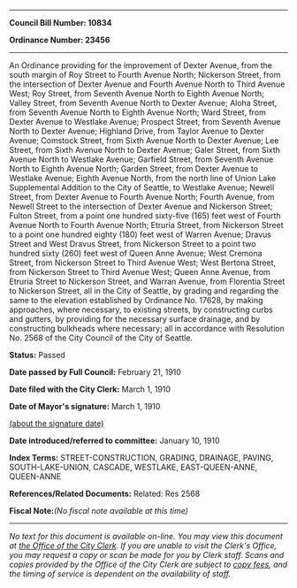 

********

**Council Bill Number: 10834**
   
**Ordinance Number: 23456**
********

 An Ordinance providing for the improvement of Dexter Avenue, from the south margin of Roy Street to Fourth Avenue North; Nickerson Street, from the intersection of Dexter Avenue and Fourth Avenue North to Third Avenue West; Roy Street, from Seventh Avenue North to Eighth Avenue North; Valley Street, from Seventh Avenue North to Dexter Avenue; Aloha Street, from Seventh Avenue North to Eighth Avenue North; Ward Street, from Dexter Avenue to Westlake Avenue; Prospect Street, from Seventh Avenue North to Dexter Avenue; Highland Drive, from Taylor Avenue to Dexter Avenue; Comstock Street, from Sixth Avenue North to Dexter Avenue; Lee Street, from Sixth Avenue North to Dexter Avenue; Galer Street, from Sixth Avenue North to Westlake Avenue; Garfield Street, from Seventh Avenue North to Eighth Avenue North; Garden Street, from Dexter Avenue to Westlake Avenue; Eighth Avenue North, from the north line of Union Lake Supplemental Addition to the City of Seattle, to Westlake Avenue; Newell Street, from Dexter Avenue to Fourth Avenue North; Fourth Avenue, from Newell Street to the intersection of Dexter Avenue and Nickerson Street; Fulton Street, from a point one hundred sixty-five (165) feet west of Fourth Avenue North to Fourth Avenue North; Etruria Street, from Nickerson Street to a point one hundred eighty (180) feet west of Warren Avenue; Dravus Street and West Dravus Street, from Nickerson Street to a point two hundred sixty (260) feet west of Queen Anne Avenue; West Cremona Street, from Nickerson Street to Third Avenue West; West Bertona Street, from Nickerson Street to Third Avenue West; Queen Anne Avenue, from Etruria Street to Nickerson Street, and Warran Avenue, from Florentia Street to Nickerson Street, all in the City of Seattle, by grading and regarding the same to the elevation established by Ordinance No. 17628, by making approaches, where necessary, to existing streets, by constructing curbs and gutters, by providing for the necessary surface drainage, and by constructing bulkheads where necessary; all in accordance with Resolution No. 2568 of the City Council of the City of Seattle.

**Status:** Passed
   
**Date passed by Full Council:** February 21, 1910
   
**Date filed with the City Clerk:** March 1, 1910
   
**Date of Mayor's signature:** March 1, 1910
   
[(about the signature date)](/~public/approvaldate.htm)
   
   
   
**Date introduced/referred to committee:** January 10, 1910
   
   
**Index Terms:** STREET-CONSTRUCTION, GRADING, DRAINAGE, PAVING, SOUTH-LAKE-UNION, CASCADE, WESTLAKE, EAST-QUEEN-ANNE, QUEEN-ANNE

**References/Related Documents:** Related: Res 2568

**Fiscal Note:**_(No fiscal note available at this time)_
********

_No text for this document is available on-line. You may view this document at [the Office of the City Clerk](http://www.seattle.gov/leg/clerk/contactUs.htm). If you are unable to visit the Clerk's Office, you may request a copy or scan be made for you by Clerk staff. Scans and copies provided by the Office of the City Clerk are subject to [copy fees](http://clerk.seattle.gov/~public/clerkfees.htm), and the timing of service is dependent on the availability of staff._

